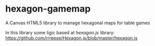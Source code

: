 # hexagon-gamemap
A Canvas HTML5 library to manage hexagonal maps for table games

In this library some ligic based at _hexagon.js_ library: https://github.com/rrreese/Hexagon.js/blob/master/hexagon.js
